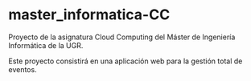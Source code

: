 # master_informatica-CC
Proyecto de la asignatura Cloud Computing del Máster de Ingeniería Informática de la UGR.

Este proyecto consistirá en una aplicación web para la gestión total de eventos.
